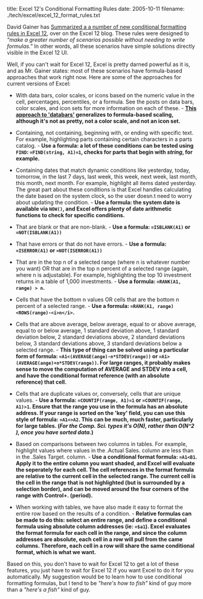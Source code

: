 title: Excel 12's Conditional Formatting Rules
date: 2005-10-11
filename: ./tech/excel/excel_12_format_rules.txt

David Gainer has <a
href="http://blogs.msdn.com/excel/archive/2005/10/11/479713.aspx">Summarized
a a number of new conditional formatting rules in Excel 12</a>, over
on the Excel 12 blog. These rules were designed to <i>"make a greater
number of scenarios possible without needing to write formulas."</i>
In other words, all these scenarios have simple solutions directly
visible in the Excel 12 UI.

Well, if you can't wait for Excel 12, Excel is pretty darned powerful
as it is, and as Mr. Gainer states: most of these scenarios have
formula-based approaches that work right now. Here are some of the
approaches for current versions of Excel:

* With data bars, color scales, or icons based on the numeric value in
  the cell, percentages, percentiles, or a formula. See the posts on
  data bars, color scales, and icon sets for more information on each
  of these. - <b><a
  href="http://www.mschaef.com/cgi-bin/my_blosxom.cgi/tech/excel/databar.txt">
  This approach to 'databars'</a> generalizes to formula-based
  scaling, although it's not as pretty, not a color scale, and not an
  icon set. </b>

* Containing, not containing, beginning with, or ending with specific
  text.  For example, highlighting parts containing certain characters
  in a parts catalog. - <b>Use a formula: a lot of these conditions
  can be tested using `FIND`: `=FIND(string, A1)=1`, checks for
  parts that begin with <i>string</i>, for example.</b>

* Containing dates that match dynamic conditions like yesterday,
  today, tomorrow, in the last 7 days, last week, this week, next
  week, last month, this month, next month.  For example, highlight
  all items dated yesterday.  The great part about these conditions is
  that Excel handles calculating the date based on the system clock,
  so the user doesn.t need to worry about updating the condition. -
  <b>Use a formula: the system date is available via `NOW()`, and
  Excel offers plenty of date arithmetic functions to check for
  specific conditions.</b>

* That are blank or that are non-blank. - <b>Use a formula:
  `=ISBLANK(A1)` or `=NOT(ISBLANK(A1))`</b>

* That have errors or that do not have errors. - <b>Use a formula:
  `=ISERROR(A1)` or `=NOT(ISERROR(A1))`</b>

* That are in the top n of a selected range (where n is whatever
  number you want) OR that are in the top n percent of a selected
  range (again, where n is adjustable). For example, highlighting the
  top 10 investment returns in a table of 1,000 investments. - <b>Use
  a formula: `=RANK(A1, range) > n`.</b>

* Cells that have the bottom n values OR cells that are the bottom n
  percent of a selected range. - <b>Use a formula: `=RANK(A1,
  range)<ROWS(range)-<i>n</i>`.</b>

* Cells that are above average, below average, equal to or above
  average, equal to or below average, 1 standard deviation above, 1
  standard deviation below, 2 standard deviations above, 2 standard
  deviations below, 3 standard deviations above, 3 standard deviations
  below a selected range. - <b> This type of thing can be solved using
  a particular form of formula:
  `=A1<(AVERAGE(ange)-n*STDEV(range))` or
  `=A1>(AVERAGE(ange)+n*STDEV(range))`. For
  large ranges, it probably makes sense to move the computation of
  AVERAGE and STDEV into a cell, and have the conditional format
  reference (with an absolute reference) that cell.</b>

* Cells that are duplicate values or, conversely, cells that are
  unique values. - <b>Use a formula: `=COUNTIF(range, A1)=1` or
  `=COUNTIF(range, A1)>1`. Ensure that the range you use in
  the formula has an absolute address. If your range is sorted on the
  'key' field, you can use this style of formula:
  `=A1<>A2`. This can be much, much faster, particularly for
  large tables. (<i>For the Comp. Sci. types it's O(N), rather than
  O(N^2 ), once you have sorted data.</i>)</b>

* Based on comparisons between two columns in tables.  For example,
  highlight values where values in the .Actual Sales. column are less
  than in the .Sales Target. column. - <b>Use a conditional format
  formula: `=A1<B1`. Apply it to the entire column you want shaded,
  and Excel will evaluate the seperately for each cell.  The cell
  references in the format formula are relative to the current cell in
  the selected range. The current cell is the cell in the range that
  is <b>not</b> highlighted (but is surrounded by a selection border),
  and can be moved around the four corners of the range with
  Control+. (period).</b>

* When working with tables, we have also made it easy to format the
  entire row based on the results of a condition. - <b>Relative
  formulas can be made to do this: select an entire range, and define
  a conditional formula using absolute column addresses (ie:
  `=$a1`). Excel evaluates the format formula for each cell in the
  range, and since the column addresses are absolute, each cell in a
  row will pull from the came columns. Therefore, each cell in a row
  will share the same conditional format, which is what we want.</b>

Based on this, you don't have to wait for Excel 12 to get a lot of
these features, you just have to wait for Excel 12 if you want Excel
to do it for you automatically. My suggestion would be to learn how to
use conditional formatting formulas, but I tend to be <i>"here's how
to fish"</i> kind of guy more than a <i>"here's a fish"</i> kind of
guy.
